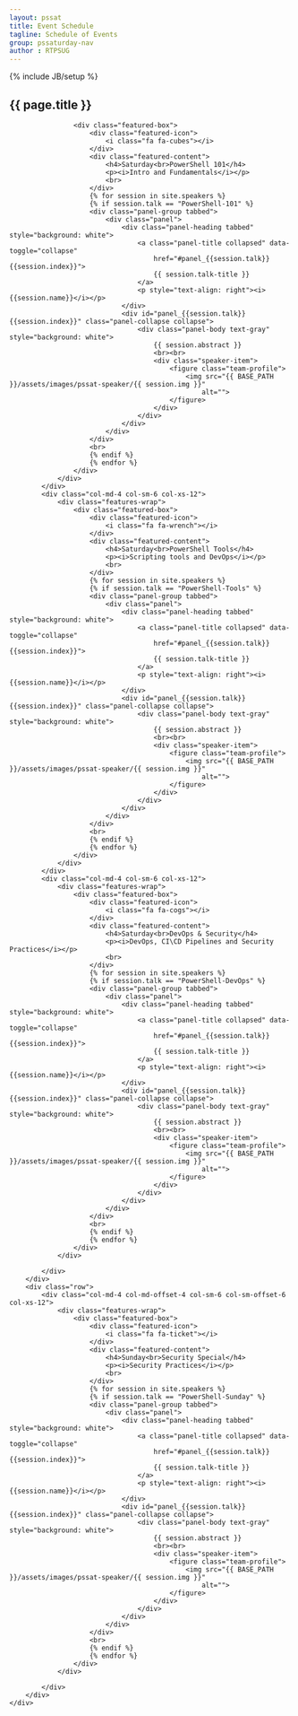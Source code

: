 ```yaml
---
layout: pssat
title: Event Schedule
tagline: Schedule of Events
group: pssaturday-nav
author : RTPSUG
---
```

{% include JB/setup %}
<!-- Content Area Start -->
<div id="content">
    <div class="container">
        <div class="row">
            <div class="col-md-12">
                <div class="page-header-title">
                    <h2 class="heading-title text-center">{{ page.title }}</h2>
                </div>
            </div>
        </div>
        <div class="row">
            <div class="col-md-4 col-sm-6 col-xs-12">
                <div class="features-wrap">

                    <div class="featured-box">
                        <div class="featured-icon">
                            <i class="fa fa-cubes"></i>
                        </div>
                        <div class="featured-content">
                            <h4>Saturday<br>PowerShell 101</h4>
                            <p><i>Intro and Fundamentals</i></p>
                            <br>
                        </div>
                        {% for session in site.speakers %}
                        {% if session.talk == "PowerShell-101" %}
                        <div class="panel-group tabbed">
                            <div class="panel">
                                <div class="panel-heading tabbed" style="background: white">
                                    <a class="panel-title collapsed" data-toggle="collapse"
                                        href="#panel_{{session.talk}}{{session.index}}">
                                        {{ session.talk-title }}
                                    </a>
                                    <p style="text-align: right"><i>{{session.name}}</i></p>
                                </div>
                                <div id="panel_{{session.talk}}{{session.index}}" class="panel-collapse collapse">
                                    <div class="panel-body text-gray" style="background: white">
                                        {{ session.abstract }}
                                        <br><br>
                                        <div class="speaker-item">
                                            <figure class="team-profile">
                                                <img src="{{ BASE_PATH }}/assets/images/pssat-speaker/{{ session.img }}"
                                                    alt="">
                                            </figure>
                                        </div>
                                    </div>
                                </div>
                            </div>
                        </div>
                        <br>
                        {% endif %}
                        {% endfor %}
                    </div>
                </div>
            </div>
            <div class="col-md-4 col-sm-6 col-xs-12">
                <div class="features-wrap">
                    <div class="featured-box">
                        <div class="featured-icon">
                            <i class="fa fa-wrench"></i>
                        </div>
                        <div class="featured-content">
                            <h4>Saturday<br>PowerShell Tools</h4>
                            <p><i>Scripting tools and DevOps</i></p>
                            <br>
                        </div>
                        {% for session in site.speakers %}
                        {% if session.talk == "PowerShell-Tools" %}
                        <div class="panel-group tabbed">
                            <div class="panel">
                                <div class="panel-heading tabbed" style="background: white">
                                    <a class="panel-title collapsed" data-toggle="collapse"
                                        href="#panel_{{session.talk}}{{session.index}}">
                                        {{ session.talk-title }}
                                    </a>
                                    <p style="text-align: right"><i>{{session.name}}</i></p>
                                </div>
                                <div id="panel_{{session.talk}}{{session.index}}" class="panel-collapse collapse">
                                    <div class="panel-body text-gray" style="background: white">
                                        {{ session.abstract }}
                                        <br><br>
                                        <div class="speaker-item">
                                            <figure class="team-profile">
                                                <img src="{{ BASE_PATH }}/assets/images/pssat-speaker/{{ session.img }}"
                                                    alt="">
                                            </figure>
                                        </div>
                                    </div>
                                </div>
                            </div>
                        </div>
                        <br>
                        {% endif %}
                        {% endfor %}
                    </div>
                </div>
            </div>
            <div class="col-md-4 col-sm-6 col-xs-12">
                <div class="features-wrap">
                    <div class="featured-box">
                        <div class="featured-icon">
                            <i class="fa fa-cogs"></i>
                        </div>
                        <div class="featured-content">
                            <h4>Saturday<br>DevOps & Security</h4>
                            <p><i>DevOps, CI\CD Pipelines and Security Practices</i></p>
                            <br>
                        </div>
                        {% for session in site.speakers %}
                        {% if session.talk == "PowerShell-DevOps" %}
                        <div class="panel-group tabbed">
                            <div class="panel">
                                <div class="panel-heading tabbed" style="background: white">
                                    <a class="panel-title collapsed" data-toggle="collapse"
                                        href="#panel_{{session.talk}}{{session.index}}">
                                        {{ session.talk-title }}
                                    </a>
                                    <p style="text-align: right"><i>{{session.name}}</i></p>
                                </div>
                                <div id="panel_{{session.talk}}{{session.index}}" class="panel-collapse collapse">
                                    <div class="panel-body text-gray" style="background: white">
                                        {{ session.abstract }}
                                        <br><br>
                                        <div class="speaker-item">
                                            <figure class="team-profile">
                                                <img src="{{ BASE_PATH }}/assets/images/pssat-speaker/{{ session.img }}"
                                                    alt="">
                                            </figure>
                                        </div>
                                    </div>
                                </div>
                            </div>
                        </div>
                        <br>
                        {% endif %}
                        {% endfor %}
                    </div>
                </div>

            </div>
        </div>
        <div class="row">
            <div class="col-md-4 col-md-offset-4 col-sm-6 col-sm-offset-6 col-xs-12">
                <div class="features-wrap">
                    <div class="featured-box">
                        <div class="featured-icon">
                            <i class="fa fa-ticket"></i>
                        </div>
                        <div class="featured-content">
                            <h4>Sunday<br>Security Special</h4>
                            <p><i>Security Practices</i></p>
                            <br>
                        </div>
                        {% for session in site.speakers %}
                        {% if session.talk == "PowerShell-Sunday" %}
                        <div class="panel-group tabbed">
                            <div class="panel">
                                <div class="panel-heading tabbed" style="background: white">
                                    <a class="panel-title collapsed" data-toggle="collapse"
                                        href="#panel_{{session.talk}}{{session.index}}">
                                        {{ session.talk-title }}
                                    </a>
                                    <p style="text-align: right"><i>{{session.name}}</i></p>
                                </div>
                                <div id="panel_{{session.talk}}{{session.index}}" class="panel-collapse collapse">
                                    <div class="panel-body text-gray" style="background: white">
                                        {{ session.abstract }}
                                        <br><br>
                                        <div class="speaker-item">
                                            <figure class="team-profile">
                                                <img src="{{ BASE_PATH }}/assets/images/pssat-speaker/{{ session.img }}"
                                                    alt="">
                                            </figure>
                                        </div>
                                    </div>
                                </div>
                            </div>
                        </div>
                        <br>
                        {% endif %}
                        {% endfor %}
                    </div>
                </div>

            </div>
        </div>
    </div>
</div>
<!-- Content Area end -->
